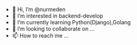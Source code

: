 - 👋 Hi, I’m @nurmeden
- 👀 I’m interested in backend-develop
- 🌱 I’m currently learning Python(Django),Golang
- 💞️ I’m looking to collaborate on ...
- 📫 How to reach me ...

<!---
nurmeden/nurmeden is a ✨ special ✨ repository because its `README.md` (this file) appears on your GitHub profile.
You can click the Preview link to take a look at your changes.
--->
